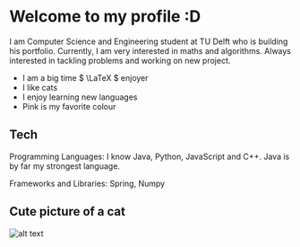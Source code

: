# Welcome to my profile :D

I am Computer Science and Engineering student at TU Delft who is building his portfolio. Currently, I am very interested in maths and algorithms.
Always interested in tackling problems and working on new project.
- I am a big time $ \LaTeX $ enjoyer
- I like cats
- I enjoy learning new languages
- Pink is my favorite colour


## Tech

Programming Languages: I know Java, Python, JavaScript and C++. Java is by far my strongest language.

Frameworks and Libraries: Spring, Numpy


## Cute picture of a cat

![alt text](https://scontent.xx.fbcdn.net/v/t1.15752-9/294161506_1034140253943092_4324422700342735091_n.jpg?_nc_cat=109&ccb=1-7&_nc_sid=aee45a&_nc_ohc=bh8TQHo-VPkAX_sBvmP&_nc_ad=z-m&_nc_cid=0&_nc_ht=scontent.xx&oh=03_AdQ5mOkAGl6xHq5Cjbmqrhg6PylpFjT7gl4RP7WvZOe8Wg&oe=64CF762A)



